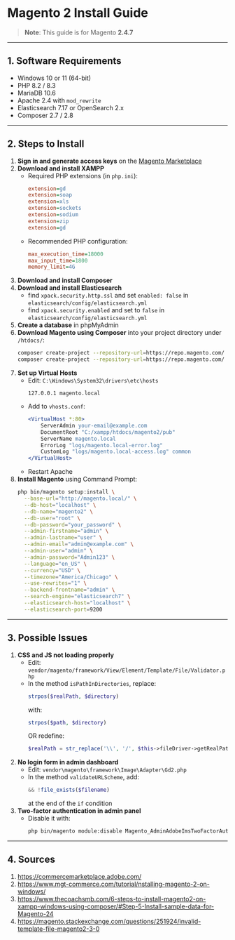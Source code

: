 # Magento 2 Install Guide

> **Note**: This guide is for Magento **2.4.7**

---

## 1. Software Requirements

- Windows 10 or 11 (64-bit)
- PHP 8.2 / 8.3
- MariaDB 10.6
- Apache 2.4 with `mod_rewrite`
- Elasticsearch 7.17 or OpenSearch 2.x
- Composer 2.7 / 2.8

---

## 2. Steps to Install

1. **Sign in and generate access keys** on the [Magento Marketplace](https://commercemarketplace.adobe.com/)
2. **Download and install XAMPP**
   - Required PHP extensions (in `php.ini`):
     ```ini
     extension=gd
     extension=soap
     extension=xls
     extension=sockets
     extension=sodium
     extension=zip
     extension=gd
     ```
   - Recommended PHP configuration:
     ```ini
     max_execution_time=18000
     max_input_time=1800
     memory_limit=4G
     ```
3. **Download and install Composer**
4. **Download and install Elasticsearch**
   - find `xpack.security.http.ssl` and set `enabled: false` in `elasticsearch/config/elasticsearch.yml`
   - find `xpack.security.enabled` and set to `false` in `elasticsearch/config/elasticsearch.yml`
6. **Create a database** in phpMyAdmin
7. **Download Magento using Composer** into your project directory under `/htdocs/`:
   ```bash
   composer create-project --repository-url=https://repo.magento.com/ magento/project-community-edition .
   composer create-project --repository-url=https://repo.magento.com/ magento/project-community-edition=2.4.7 devmagento
   ```
8. **Set up Virtual Hosts**
   - Edit: `C:\Windows\System32\drivers\etc\hosts`
     ```
     127.0.0.1 magento.local
     ```
   - Add to `vhosts.conf`:
     ```apache
     <VirtualHost *:80>
         ServerAdmin your-email@example.com
         DocumentRoot "C:/xampp/htdocs/magento2/pub"
         ServerName magento.local
         ErrorLog "logs/magento.local-error.log"
         CustomLog "logs/magento.local-access.log" common
     </VirtualHost>
     ```
   - Restart Apache
9. **Install Magento** using Command Prompt:
   ```bash
   php bin/magento setup:install \
     --base-url="http://magento.local/" \
     --db-host="localhost" \
     --db-name="magento2" \
     --db-user="root" \
     --db-password="your_password" \
     --admin-firstname="admin" \
     --admin-lastname="user" \
     --admin-email="admin@example.com" \
     --admin-user="admin" \
     --admin-password="Admin123" \
     --language="en_US" \
     --currency="USD" \
     --timezone="America/Chicago" \
     --use-rewrites="1" \
     --backend-frontname="admin" \
     --search-engine="elasticsearch7" \
     --elasticsearch-host="localhost" \
     --elasticsearch-port=9200
   ```

---

## 3. Possible Issues

1. **CSS and JS not loading properly**
   - Edit: `vendor/magento/framework/View/Element/Template/File/Validator.php`
   - In the method `isPathInDirectories`, replace:
     ```php
     strpos($realPath, $directory)
     ```
     with:
     ```php
     strpos($path, $directory)
     ```
     OR redefine:
     ```php
     $realPath = str_replace('\\', '/', $this->fileDriver->getRealPath($path));
     ```
2. **No login form in admin dashboard**
   - Edit: `vendor\magento\framework\Image\Adapter\Gd2.php`
   - In the method `validateURLScheme`, add:
     ```php
     && !file_exists($filename)
     ```
     at the end of the `if` condition
3. **Two-factor authentication in admin panel**
   - Disable it with:
     ```bash
     php bin/magento module:disable Magento_AdminAdobeImsTwoFactorAuth Magento_TwoFactorAuth
     ```

---

## 4. Sources

1. https://commercemarketplace.adobe.com/
2. https://www.mgt-commerce.com/tutorial/nstalling-magento-2-on-windows/
3. https://www.thecoachsmb.com/6-steps-to-install-magento2-on-xampp-windows-using-composer/#Step-5-Install-sample-data-for-Magento-24
4. https://magento.stackexchange.com/questions/251924/invalid-template-file-magento2-3-0
